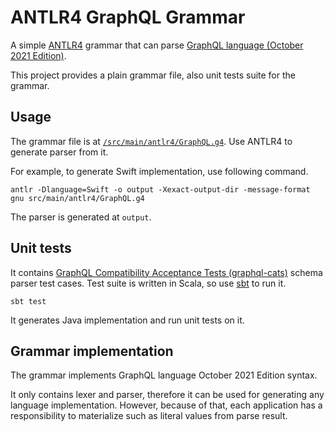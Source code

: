ANTLR4 GraphQL Grammar
======================

A simple [ANTLR4](https://www.antlr.org/) grammar that can parse [GraphQL language (October 2021 Edition)](https://spec.graphql.org/October2021/).

This project provides a plain grammar file, also unit tests suite for the grammar.

Usage
-----

The grammar file is at [`/src/main/antlr4/GraphQL.g4`](src/main/antlr4/GraphQL.g4).
Use ANTLR4 to generate parser from it.

For example, to generate Swift implementation, use following command.
```
antlr -Dlanguage=Swift -o output -Xexact-output-dir -message-format gnu src/main/antlr4/GraphQL.g4 
```
The parser is generated at `output`.

Unit tests
----------

It contains [GraphQL Compatibility Acceptance Tests (graphql-cats)](https://github.com/graphql-cats/graphql-cats) schema parser test cases.
Test suite is written in Scala, so use [sbt](https://www.scala-sbt.org/) to run it.

```
sbt test
```

It generates Java implementation and run unit tests on it.

Grammar implementation
----------------------

The grammar implements GraphQL language October 2021 Edition syntax.

It only contains lexer and parser, therefore it can be used for generating any language implementation.
However, because of that, each application has a responsibility to materialize such as literal values from parse result.
